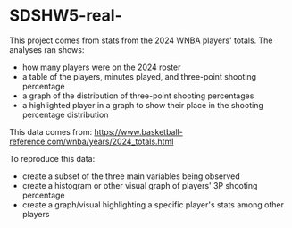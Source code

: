 # SDSHW5-real-

This project comes from stats from the 2024 WNBA players' totals. The analyses ran shows: 
- how many players were on the 2024 roster
- a table of the players, minutes played, and three-point shooting percentage
- a graph of the distribution of three-point shooting percentages
- a highlighted player in a graph to show their place in the shooting percentage distribution

This data comes from: https://www.basketball-reference.com/wnba/years/2024_totals.html

To reproduce this data: 
- create a subset of the three main variables being observed
- create a histogram or other visual graph of players' 3P shooting percentage
- create a graph/visual highlighting a specific player's stats among other players
